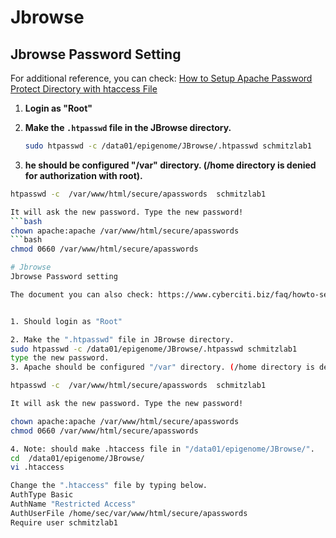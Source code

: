 # Jbrowse
## Jbrowse Password Setting

For additional reference, you can check: [How to Setup Apache Password Protect Directory with htaccess File](https://www.cyberciti.biz/faq/howto-setup-apache-password-protect-directory-with-htaccess-file/)

1. **Login as "Root"** 

2. **Make the `.htpasswd` file in the JBrowse directory.**
   ```bash
   sudo htpasswd -c /data01/epigenome/JBrowse/.htpasswd schmitzlab1

3.  **he should be configured "/var" directory. (/home directory is denied for authorization with root).**
   ```bash
  htpasswd -c  /var/www/html/secure/apasswords  schmitzlab1

   It will ask the new password. Type the new password!
   ```bash
   chown apache:apache /var/www/html/secure/apasswords
   ```bash
   chmod 0660 /var/www/html/secure/apasswords

# Jbrowse
Jbrowse Password setting

The document you can also check: https://www.cyberciti.biz/faq/howto-setup-apache-password-protect-directory-with-htaccess-file/


1. Should login as "Root" 

2. Make the ".htpasswd" file in JBrowse directory.
   sudo htpasswd -c /data01/epigenome/JBrowse/.htpasswd schmitzlab1
   type the new password.
3. Apache should be configured "/var" directory. (/home directory is denied for authorization with root)

htpasswd -c  /var/www/html/secure/apasswords  schmitzlab1

It will ask the new password. Type the new password!

chown apache:apache /var/www/html/secure/apasswords 
chmod 0660 /var/www/html/secure/apasswords

4. Note: should make .htaccess file in "/data01/epigenome/JBrowse/".
   cd  /data01/epigenome/JBrowse/
   vi .htaccess

   Change the ".htaccess" file by typing below.
   AuthType Basic
   AuthName "Restricted Access"
   AuthUserFile /home/sec/var/www/html/secure/apasswords
   Require user schmitzlab1
